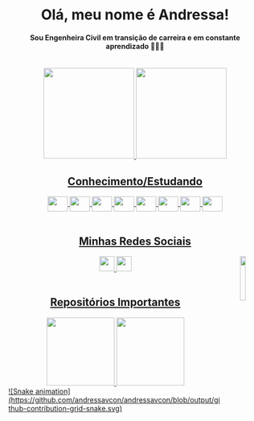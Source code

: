 <h1 align="center"> Olá, meu nome é Andressa! </h1>

<h4 align="center">Sou Engenheira Civil em transição de carreira e em constante aprendizado ✌🏽✨</h4>
<br>

<div align="center">
  <a href="https://github.com/Andressavcon">
  <img height="180em" src="https://github-readme-stats.vercel.app/api?username=andressavcon&count_private=true&show_icons=true&theme=radical"/> 
  <img height="180em" src="https://github-readme-stats.vercel.app/api/top-langs/?username=andressavcon&layout=compact&theme=radical"/>
</div>

<h2 align="center">Conhecimento/Estudando</h2>
<div align="center" style="display: inline_block">
  <img align="center" src="https://cdn.jsdelivr.net/gh/devicons/devicon/icons/html5/html5-plain-wordmark.svg" height="30" width="40"/>
  <img align="center" src="https://cdn.jsdelivr.net/gh/devicons/devicon/icons/css3/css3-plain-wordmark.svg" height="30" width="40"/>
  <img align="center" src="https://cdn.jsdelivr.net/gh/devicons/devicon/icons/javascript/javascript-plain.svg" height="30" width="40"/>
  <img align="center" src="https://cdn.jsdelivr.net/gh/devicons/devicon/icons/typescript/typescript-plain.svg" height="30" width="40"/>
  <img align="center" src="https://cdn.jsdelivr.net/gh/devicons/devicon/icons/angularjs/angularjs-plain.svg" height="30" width="40"/>
  <img align="center" src="https://cdn.jsdelivr.net/gh/devicons/devicon/icons/java/java-original.svg" height="30" width="40"/>
  <img align="center" src="https://cdn.jsdelivr.net/gh/devicons/devicon/icons/spring/spring-original.svg" height="30" width="40"/>
  <img align="center" src="https://cdn.jsdelivr.net/gh/devicons/devicon/icons/mysql/mysql-plain.svg" height="30" width="40"/>
</div>

<br>

<h2 align="center">Minhas Redes Sociais</h2>
<div align="center">
  <a href="https://www.linkedin.com/in/andressavcon">
  <img src='https://img.shields.io/badge/LinkedIn-0077B5?style=for-the-badge&logo=linkedin&logoColor=white' height='30'>
  
  <a href="https://www.instagram.com/andressavcon">
  <img src='https://img.shields.io/badge/Instagram-E4405F?style=for-the-badge&logo=instagram&logoColor=white' height='30'>
  
  <img align="right" src="https://64.media.tumblr.com/dd763aa8a49d4889f33039ce6cf099cd/tumblr_mlot901XhS1so5mxwo1_500.gif" height="15%" width="15%"/>
</div>

<br>

<h2 align="center">Repositórios Importantes</h2>
<div align="center">  
  <a href="https://github.com/Andressavcon/interface-pag-inicial-instagram">
  <img height="135em" src="https://github-readme-stats.vercel.app/api/pin/?username=andressavcon&repo=interface-pag-inicial-instagram&theme=radical"/>
  
  <a href="https://github.com/Andressavcon/desafio-dio-poo">
  <img height="135em" src="https://github-readme-stats.vercel.app/api/pin/?username=andressavcon&repo=desafio-dio-poo&theme=radical"/>
</div>

<div>    
     ![Snake animation](https://github.com/andressavcon/andressavcon/blob/output/github-contribution-grid-snake.svg)
</div>
